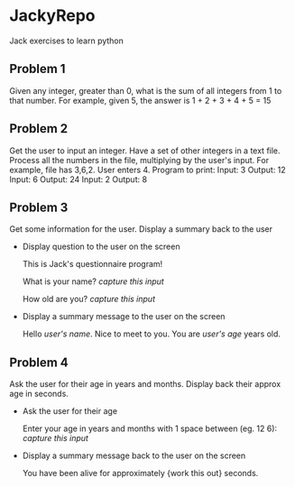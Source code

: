 # JackyRepo
Jack exercises to learn python

## Problem 1
Given any integer, greater than 0, what is the sum of all integers from 1 to that number.
For example, given 5, the answer is 1 + 2 + 3 + 4 + 5 = 15

## Problem 2
Get the user to input an integer.  Have a set of other integers in a text file.
Process all the numbers in the file, multiplying by the user's input.
For example, file has 3,6,2.  User enters 4.  Program to print:
Input: 3  Output: 12
Input: 6  Output: 24
Input: 2  Output: 8

## Problem 3
Get some information for the user.  Display a summary back to the user
      
* Display question to the user on the screen
    
    This is Jack's questionnaire program! 

    What is your name? *capture this input*

    How old are you? *capture this input*  

* Display a summary message to the user on the screen 

    Hello *user's name*.  Nice to meet to you. You are *user's age* years old.

## Problem 4
Ask the user for their age in years and months.  Display back their approx age in seconds.
      
* Ask the user for their age

  Enter your age in years and months with 1 space between (eg. 12 6): *capture this input*

* Display a summary message back to the user on the screen 

  You have been alive for approximately {work this out} seconds.